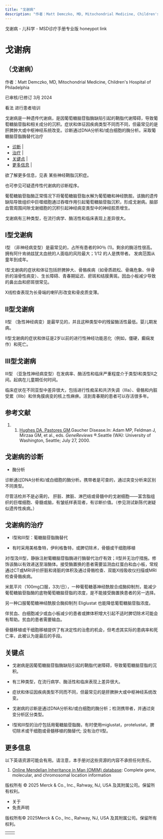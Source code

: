 ```yaml
---
title: "戈谢病"
description: "作者：Matt Demczko, MD, Mitochondrial Medicine, Children's Hospital of Philadelphia"
---
```


﻿戈谢病 \- 儿科学 \- MSD诊疗手册专业版 honeypot link

# 戈谢病

## （戈谢病）

作者：Matt Demczko, MD, Mitochondrial Medicine, Children's Hospital of Philadelphia

已审核/已修订 3月 2024

看法 进行患者培训

戈谢病是一种遗传代谢病，是因葡萄糖脑苷脂酶缺陷引起的鞘脂代谢障碍，导致葡萄糖脑苷脂和相关成分的沉积。症状和体征因疾病类型不同而不同，但最常见的是肝脾肿大或中枢神经系统改变。诊断通过DNA分析和/或白细胞的酶分析。采取葡糖脑苷脂酶替代治疗

- [诊断](#诊断_v25255620_zh) \|
- [治疗](#治疗_v25255628_zh) \|
- [关键点](#关键点_v25255645_zh) \|
- [更多信息](#更多信息_v59174639_zh) \|

欲了解更多信息，见表 某些神经鞘脂沉积症。

也可参见可疑遗传性代谢病的诊断程序。

葡萄糖脑苷脂酶正常情况下将葡萄糖脑苷脂水解为葡萄糖和神经酰胺。该酶的遗传缺陷导致组织中巨噬细胞通过吞噬作用引起葡萄糖脑苷脂沉积，形成戈谢病。脑部血管周围间隙戈谢细胞的沉积引起神经病变类型中的神经胶质增生。

戈谢病有三种类型，在流行病学、酶活性和临床表现上差异很大。

## I型戈谢病

Ⅰ型 （非神经病变型）是最常见的，占所有患者的90％ (1)。剩余的酶活性很高。拥有阿什肯纳兹犹太血统的人面临的风险最大；1/12 的人是携带者。 发病范围从童年到成年。

I型戈谢病的症状和体征包括肝脾肿大、骨骼疾病（如骨质疏松、骨痛危象、伴骨折的溶骨性病变）、生长障碍、青春期延迟、瘀斑和结膜黄斑。因血小板减少导致的鼻出血和瘀斑很常见。

X线检查表现为长骨端的喇叭形改变和骨皮质变薄。

## II型戈谢病

II型 （急性神经病变）是最罕见的，并且这种类型中的残留酶活性最低。婴儿期发病。

II型戈谢病的症状和体征是2岁以前的进行性神经功能恶化（例如，僵硬，癫痫发作）和死亡。

## III型戈谢病

Ⅲ型 （亚急性神经病变型）在发病率、酶活性和临床严重程度介于类型Ⅰ和类型Ⅱ之间。起病在儿童期任何时间。

临床症状在不同亚型中差异很大，包括进行性痴呆和共济失调（Ⅲa）、骨骼和内脏受累（Ⅲb）和伴角膜病变的核上性麻痹。活到青春期的患者可以存活很多年。

## 参考文献

1. 1. [Hughes DA, Pastores GM](https://www.ncbi.nlm.nih.gov/books/NBK1269/).Gaucher Disease.In: Adam MP, Feldman J, Mirzaa GM, et al., eds. _GeneReviews_ ®.Seattle (WA): University of Washington, Seattle; July 27, 2000.


## 戈谢病的诊断

- 酶分析


诊断通过DNA分析和/或白细胞的酶分析。携带者是可查的，通过突变分析来区别不同类型。

尽管活检并不是必需的， 肝脏、脾脏、淋巴结或骨髓中的戈谢细胞——富含脂组织的巨噬细胞、骨髓或脑，有皱纸样表现者，有诊断价值。（参见测试新陈代谢疑似遗传性疾病。）

## 戈谢病的治疗

- I型和III型：葡糖脑苷脂酶替代

- 有时采用美格鲁特，伊利格鲁特，或脾切除术，骨髓或干细胞移植


对I型及III型，静脉注射葡糖脑苷脂酶进行酶替代治疗有效；II型并无治疗措施。修饰该酶以有效递送至溶酶体。接受酶置换的患者需要监测血红蛋白和血小板，常规通过CT或MRI评价肝脏和肾脏的体积及通过骨骼检查、双能X线吸收仪扫描或MRI检查骨骼疾病。

米氮平片（100mg口服，3次/日），一种葡萄糖基神经酰胺合成酶抑制剂，能减少葡萄糖脑苷脂酶的底物葡萄糖脑苷脂的浓度，是不能接受酶置换患者的另一选择。

另一种口服葡萄糖神经酰胺合酶抑制剂 Eliglustat 也能降低葡萄糖脑苷脂浓度。

伴贫血、白细胞减少或血小板减少的患者或脾体积增大引起不适时脾切除术可能会有帮助。贫血的患者需要输血。

骨髓移植或干细胞移植提供了有决定性的治愈的机会，但考虑其实际的患病率和死亡率，此被认为是最后的手段。

## 关键点

- 戈谢病是因葡萄糖脑苷脂酶缺陷引起的鞘脂代谢障碍，导致葡萄糖脑苷脂的沉积。

- 有三种类型，在流行病学、酶活性和临床表现上差异很大。

- 症状和体征因疾病类型不同而不同，但最常见的是肝脾肿大或中枢神经系统改变。

- 戈谢病的诊断是通过DNA分析和/或白细胞的酶分析；检测携带者，并通过突变分析区分类型。

- I型和III型的治疗包括用葡糖脑苷脂酶，有时使用miglustat，protelustat，脾切除术或干细胞或骨髓移植的酶替代; 没有治疗II型。


## 更多信息

以下英语资源可能会有用。请注意，本手册对这些资源的内容不承担任何责任。

1. [Online Mendelian Inheritance in Man (OMIM) database](https://www.omim.org/): Complete gene, molecular, and chromosomal location information




版权所有 © 2025
Merck & Co., Inc., Rahway, NJ, USA 及其附属公司。保留所有权利。

- 关于
- 免责声明

版权所有© 2025Merck & Co., Inc., Rahway, NJ, USA 及其附属公司。保留所有权利。

|     |     |
| --- | --- |
|  |  |